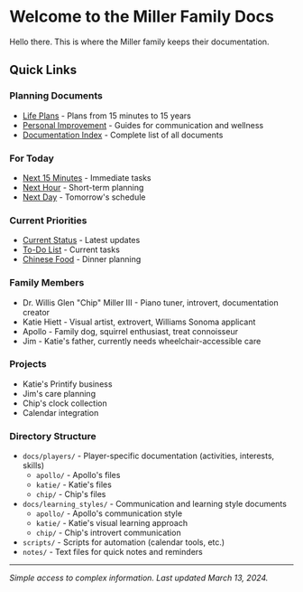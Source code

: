 # Welcome to the Miller Family Docs

Hello there. This is where the Miller family keeps their documentation.

## Quick Links

### Planning Documents
- [Life Plans](LIFE_PLAN_INDEX.md) - Plans from 15 minutes to 15 years
- [Personal Improvement](PERSONAL_IMPROVEMENT_INDEX.md) - Guides for communication and wellness
- [Documentation Index](DOCUMENTATION_INDEX.md) - Complete list of all documents

### For Today
- [Next 15 Minutes](NEXT_15_MINUTES.md) - Immediate tasks
- [Next Hour](NEXT_HOUR.md) - Short-term planning
- [Next Day](NEXT_DAY.md) - Tomorrow's schedule

### Current Priorities
- [Current Status](STATUS_UPDATES.md) - Latest updates
- [To-Do List](TODO) - Current tasks
- [Chinese Food](CHINESE_FOOD_INGREDIENTS.md) - Dinner planning

### Family Members
- Dr. Willis Glen "Chip" Miller III - Piano tuner, introvert, documentation creator
- Katie Hiett - Visual artist, extrovert, Williams Sonoma applicant
- Apollo - Family dog, squirrel enthusiast, treat connoisseur
- Jim - Katie's father, currently needs wheelchair-accessible care

### Projects
- Katie's Printify business
- Jim's care planning
- Chip's clock collection
- Calendar integration

### Directory Structure
- `docs/players/` - Player-specific documentation (activities, interests, skills)
  - `apollo/` - Apollo's files
  - `katie/` - Katie's files
  - `chip/` - Chip's files
- `docs/learning_styles/` - Communication and learning style documents
  - `apollo/` - Apollo's communication style
  - `katie/` - Katie's visual learning approach
  - `chip/` - Chip's introvert communication
- `scripts/` - Scripts for automation (calendar tools, etc.)
- `notes/` - Text files for quick notes and reminders

---

*Simple access to complex information. Last updated March 13, 2024.*
